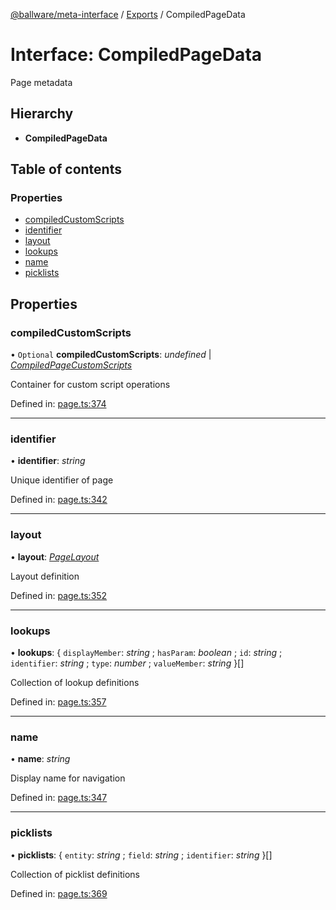[@ballware/meta-interface](../README.md) / [Exports](../modules.md) / CompiledPageData

# Interface: CompiledPageData

Page metadata

## Hierarchy

* **CompiledPageData**

## Table of contents

### Properties

- [compiledCustomScripts](compiledpagedata.md#compiledcustomscripts)
- [identifier](compiledpagedata.md#identifier)
- [layout](compiledpagedata.md#layout)
- [lookups](compiledpagedata.md#lookups)
- [name](compiledpagedata.md#name)
- [picklists](compiledpagedata.md#picklists)

## Properties

### compiledCustomScripts

• `Optional` **compiledCustomScripts**: *undefined* \| [*CompiledPageCustomScripts*](compiledpagecustomscripts.md)

Container for custom script operations

Defined in: [page.ts:374](https://github.com/frankball/ballware-meta-interface/blob/157bdb2/src/page.ts#L374)

___

### identifier

• **identifier**: *string*

Unique identifier of page

Defined in: [page.ts:342](https://github.com/frankball/ballware-meta-interface/blob/157bdb2/src/page.ts#L342)

___

### layout

• **layout**: [*PageLayout*](pagelayout.md)

Layout definition

Defined in: [page.ts:352](https://github.com/frankball/ballware-meta-interface/blob/157bdb2/src/page.ts#L352)

___

### lookups

• **lookups**: { `displayMember`: *string* ; `hasParam`: *boolean* ; `id`: *string* ; `identifier`: *string* ; `type`: *number* ; `valueMember`: *string*  }[]

Collection of lookup definitions

Defined in: [page.ts:357](https://github.com/frankball/ballware-meta-interface/blob/157bdb2/src/page.ts#L357)

___

### name

• **name**: *string*

Display name for navigation

Defined in: [page.ts:347](https://github.com/frankball/ballware-meta-interface/blob/157bdb2/src/page.ts#L347)

___

### picklists

• **picklists**: { `entity`: *string* ; `field`: *string* ; `identifier`: *string*  }[]

Collection of picklist definitions

Defined in: [page.ts:369](https://github.com/frankball/ballware-meta-interface/blob/157bdb2/src/page.ts#L369)
